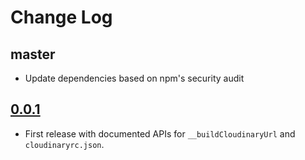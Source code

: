 # Change Log

## master

- Update dependencies based on npm's security audit

## [0.0.1](https://github.com/trivago/babel-plugin-cloudinary/tree/0.0.1)

- First release with documented APIs for `__buildCloudinaryUrl` and `cloudinaryrc.json`.
